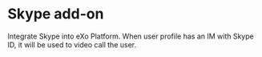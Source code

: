 Skype add-on
================

Integrate Skype into eXo Platform. When user profile has an IM with Skype ID, it will be used to video call the user.